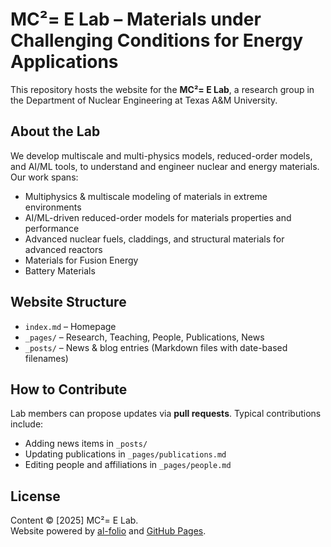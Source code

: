 # MC²= E Lab – Materials under Challenging Conditions for Energy Applications

This repository hosts the website for the **MC²= E Lab**, a research group in the Department of Nuclear Engineering at Texas A&M University.


## About the Lab
We develop multiscale and multi-physics models, reduced-order models, and AI/ML tools, to understand and engineer nuclear and energy materials.  
Our work spans:
- Multiphysics & multiscale modeling of materials in extreme environments 
- AI/ML-driven reduced-order models for materials properties and performance   
- Advanced nuclear fuels, claddings, and structural materials for advanced reactors
- Materials for Fusion Energy
- Battery Materials    

## Website Structure
- `index.md` – Homepage  
- `_pages/` – Research, Teaching, People, Publications, News  
- `_posts/` – News & blog entries (Markdown files with date-based filenames)  

## How to Contribute
Lab members can propose updates via **pull requests**. Typical contributions include:
- Adding news items in `_posts/`  
- Updating publications in `_pages/publications.md`  
- Editing people and affiliations in `_pages/people.md`  

## License
Content © [2025] MC²= E Lab.  
Website powered by [al-folio](https://github.com/alshedivat/al-folio) and [GitHub Pages](https://pages.github.com).
